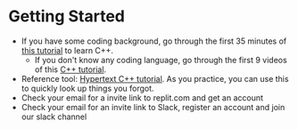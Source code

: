 # Getting Started
- If you have some coding background, go through the first 35 minutes of [this tutorial](https://youtu.be/Rub-JsjMhWY) to learn C++.
  - If you don't know any coding language, go through the first 9 videos of this [C++ tutorial](https://youtu.be/NGSBPcDuB5k).
- Reference tool: [Hypertext C++ tutorial](https://www.programiz.com/c-programming#tutorial). As you practice, you can use this to quickly look up things you forgot.
- Check your email for a invite link to replit.com and get an account
- Check your email for an invite link to Slack, register an account and join our slack channel
